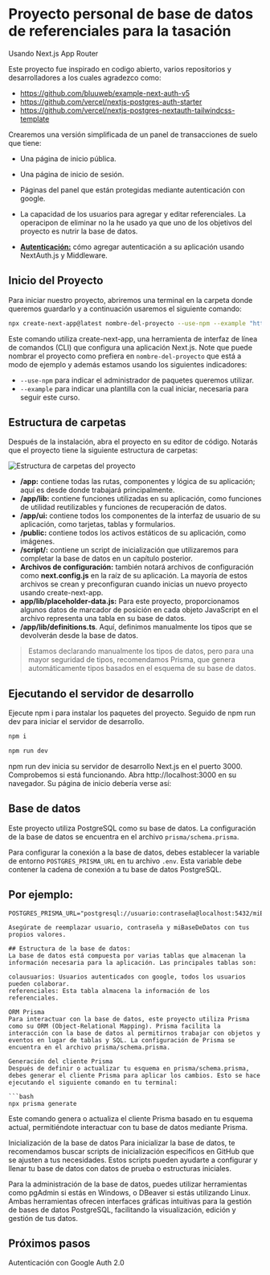 # Proyecto personal de base de datos de referenciales para la tasación
Usando Next.js App Router

Este proyecto fue inspirado en codigo abierto, varios repositorios y desarrolladores a los cuales agradezco como:

-   https://github.com/bluuweb/example-next-auth-v5
-   https://github.com/vercel/nextjs-postgres-auth-starter
-   https://github.com/vercel/nextjs-postgres-nextauth-tailwindcss-template

Crearemos una versión simplificada de un panel de transacciones de suelo que tiene:

- Una página de inicio pública.
- Una página de inicio de sesión.   
- Páginas del panel que están protegidas mediante autenticación con google.
- La capacidad de los usuarios para agregar y editar referenciales. La operacipon de eliminar no la he usado ya que uno de los objetivos del proyecto es nutrir la base de datos. 

- [**Autenticación:**](#agregar-autenticación) cómo agregar autenticación a su aplicación usando NextAuth.js y Middleware.

## Inicio del Proyecto

Para iniciar nuestro proyecto, abriremos una terminal en la carpeta donde queremos guardarlo y a continuación usaremos el siguiente comando:

```bash
npx create-next-app@latest nombre-del-proyecto --use-npm --example "https://github.com/vercel/next-learn/tree/main/dashboard/starter-example"
```
Este comando utiliza create-next-app, una herramienta de interfaz de línea de comandos (CLI) que configura una aplicación Next.js. Note que puede nombrar el proyecto como prefiera en `nombre-del-proyecto` que está a modo de ejemplo y además estamos usando los siguientes indicadores:

- `--use-npm` para indicar el administrador de paquetes queremos utilizar. 
- `--example` para indicar una plantilla con la cual iniciar, necesaria para seguir este curso.

## Estructura de carpetas

Después de la instalación, abra el proyecto en su editor de código.
Notarás que el proyecto tiene la siguiente estructura de carpetas:

![Estructura de carpetas del proyecto](https://nextjs.org/_next/image?url=%2Flearn%2Fdark%2Flearn-folder-structure.png&w=1920&q=75&dpl=dpl_Ejtt9BCyCFNeRJdBoVsM9Es9x8xe)

- **/app:** contiene todas las rutas, componentes y lógica de su aplicación; aquí es desde donde trabajará principalmente.
- **/app/lib:** contiene funciones utilizadas en su aplicación, como funciones de utilidad reutilizables y funciones de recuperación de datos.
- **/app/ui:** contiene todos los componentes de la interfaz de usuario de su aplicación, como tarjetas, tablas y formularios.
- **/public:** contiene todos los activos estáticos de su aplicación, como imágenes.
- **/script/:** contiene un script de inicialización que utilizaremos para completar la base de datos en un capítulo posterior.
- **Archivos de configuración:** también notará archivos de configuración como **next.config.js** en la raíz de su aplicación. La mayoría de estos archivos se crean y preconfiguran cuando inicias un nuevo proyecto usando create-next-app.
- **app/lib/placeholder-data.js:** Para este proyecto, proporcionamos algunos datos de marcador de posición en cada objeto JavaScript en el archivo representa una tabla en su base de datos.
- **/app/lib/definitions.ts**. Aquí, definimos manualmente los tipos que se devolverán desde la base de datos.
> Estamos declarando manualmente los tipos de datos, pero para una mayor seguridad de tipos, recomendamos Prisma, que genera automáticamente tipos basados en el esquema de su base de datos.

## Ejecutando el servidor de desarrollo

Ejecute npm i para instalar los paquetes del proyecto.
Seguido de npm run dev para iniciar el servidor de desarrollo.

```bash
npm i

npm run dev
```

npm run dev inicia su servidor de desarrollo Next.js en el puerto 3000. Comprobemos si está funcionando. Abra http://localhost:3000 en su navegador. Su página de inicio debería verse así:


## Base de datos

Este proyecto utiliza PostgreSQL como su base de datos. La configuración de la base de datos se encuentra en el archivo `prisma/schema.prisma`.

Para configurar la conexión a la base de datos, debes establecer la variable de entorno `POSTGRES_PRISMA_URL` en tu archivo `.env`. Esta variable debe contener la cadena de conexión a tu base de datos PostgreSQL.

## Por ejemplo:

```env
POSTGRES_PRISMA_URL="postgresql://usuario:contraseña@localhost:5432/miBaseDeDatos"

Asegúrate de reemplazar usuario, contraseña y miBaseDeDatos con tus propios valores.

## Estructura de la base de datos:
La base de datos está compuesta por varias tablas que almacenan la información necesaria para la aplicación. Las principales tablas son:

colausuarios: Usuarios autenticados con google, todos los usuarios pueden colaborar.
referenciales: Esta tabla almacena la información de los referenciales.

ORM Prisma
Para interactuar con la base de datos, este proyecto utiliza Prisma como su ORM (Object-Relational Mapping). Prisma facilita la interacción con la base de datos al permitirnos trabajar con objetos y eventos en lugar de tablas y SQL. La configuración de Prisma se encuentra en el archivo prisma/schema.prisma.

Generación del cliente Prisma
Después de definir o actualizar tu esquema en prisma/schema.prisma, debes generar el cliente Prisma para aplicar los cambios. Esto se hace ejecutando el siguiente comando en tu terminal:

```bash
npx prisma generate
```
Este comando genera o actualiza el cliente Prisma basado en tu esquema actual, permitiéndote interactuar con tu base de datos mediante Prisma.

Inicialización de la base de datos
Para inicializar la base de datos, te recomendamos buscar scripts de inicialización específicos en GitHub que se ajusten a tus necesidades. Estos scripts pueden ayudarte a configurar y llenar tu base de datos con datos de prueba o estructuras iniciales.

Para la administración de la base de datos, puedes utilizar herramientas como pgAdmin si estás en Windows, o DBeaver si estás utilizando Linux. Ambas herramientas ofrecen interfaces gráficas intuitivas para la gestión de bases de datos PostgreSQL, facilitando la visualización, edición y gestión de tus datos.   


## Próximos pasos

Autenticación con Google Auth 2.0